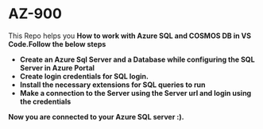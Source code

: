 # AZ-900
<p>This Repo helps you <b>How to work with Azure SQL and COSMOS DB<b> in VS Code.Follow the below steps</p>
<ul>
  <li>Create an Azure Sql Server and a Database while configuring the SQL Server in Azure Portal </li>
  <li>Create login credentials for SQL login.</li>
  <li>Install the necessary extensions for SQL queries to run</li>
  <li>Make a connection to the Server using the Server url and login using the credentials</li>
</ul>
 <p>Now you are connected to your Azure SQL server :).
